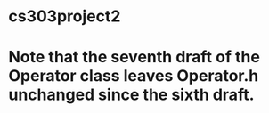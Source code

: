 # cs303project2
# Note that the seventh draft of the Operator class leaves Operator.h unchanged since the sixth draft.
